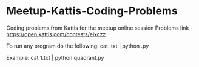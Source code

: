 # Meetup-Kattis-Coding-Problems
Coding problems from Kattis for the meetup online session
Problems link - https://open.kattis.com/contests/eixczz

To run any program do the following:
cat <name of input file>.txt | python <name of python file>.py

Example:
cat 1.txt | python quadrant.py


